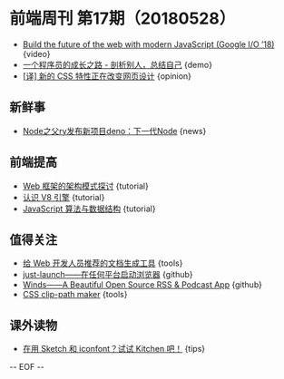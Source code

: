 # 前端周刊 第17期（20180528）

- [Build the future of the web with modern JavaScript (Google I/O ’18)](https://www.youtube.com/watch?v=mIWCLOftfRw&list=PLNYkxOF6rcIC4NQeXpdAy0RbOACI66Hvf&utm_source=ESnextNews.com&utm_medium=Weekly+Newsletter&utm_campaign=2018-05-22) {video}
- [一个程序员的成长之路 - 剖析别人，总结自己](https://mp.weixin.qq.com/s/zWPjfHiYxx0HH9lE99Yijw) {demo}
- [[译] 新的 CSS 特性正在改变网页设计](https://juejin.im/post/5b0cae8c6fb9a009de14c833) {opinion}

## 新鲜事
- [Node之父ry发布新项目deno：下一代Node](https://mp.weixin.qq.com/s/1LcO3EqGV2iRlZ1aIrQeqw) {news}

## 前端提高
- [Web 框架的架构模式探讨](http://web.jobbole.com/94577/) {tutorial}
- [认识 V8 引擎](https://zhuanlan.zhihu.com/p/27628685) {tutorial}
- [JavaScript 算法与数据结构](https://github.com/trekhleb/javascript-algorithms/blob/master/README.zh-CN.md) {tutorial}

## 值得关注

- [给 Web 开发人员推荐的文档生成工具](https://mp.weixin.qq.com/s/nPx81RgsBczboNT9__d3Vw) {tools}
- [just-launch——在任何平台启动浏览器](https://github.com/juliangruber/just-launch) {github}
- [Winds——A Beautiful Open Source RSS & Podcast App](https://github.com/getstream/winds) {github}
- [CSS clip-path maker](https://bennettfeely.com/clippy/) {tools}

## 课外读物

- [在用 Sketch 和 iconfont？试试 Kitchen 吧！](https://zhuanlan.zhihu.com/p/36657030) {tips}

[//]: # (分类图标
    新闻 {news}
    视频 {video}
    教程 {tutorial}
    代码 {code}
    演示 {demo}
    观点 {opinion}
    技巧 {tips}
    工具 {tools}
    书籍 {book}
    文档 {doc}
    GayHub {github}
    规范 {w3c}
    规范 {mdn}
    Three.js {threejs}
  )

-- EOF --